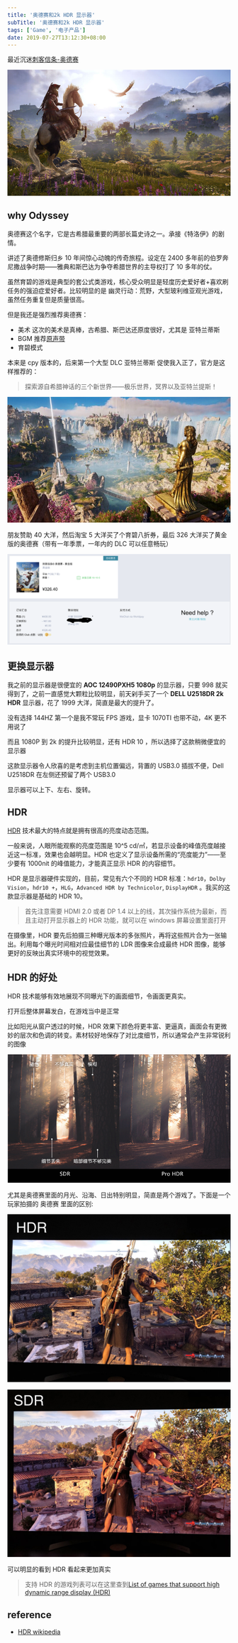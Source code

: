 ```yaml
---
title: '奥德赛和2k HDR 显示器'
subTitle: '奥德赛和2k HDR 显示器'
tags: ['Game', '电子产品']
date: 2019-07-27T13:12:30+08:00
---
```


最近沉迷[刺客信条-奥德赛](https://store.ubi.com/cn/%E5%88%BA%E5%AE%A2%E4%BF%A1%E6%9D%A1--%E5%A5%A5%E5%BE%B7%E8%B5%9B/5afda5f788a7e34d25b5012f.html)

![odyssey.jpg](./odyssey.jpg)

## why Odyssey

奥德赛这个名字，它是古希腊最重要的两部长篇史诗之一。承接《特洛伊》的剧情。

讲述了奥德修斯归乡 10 年间惊心动魄的传奇旅程。设定在 2400 多年前的伯罗奔尼撒战争时期——雅典和斯巴达为争夺希腊世界的主导权打了 10 多年的仗。

虽然育碧的游戏是典型的套公式类游戏，核心受众明显是轻度历史爱好者+喜欢刷任务的强迫症爱好者。比较明显的是 幽灵行动：荒野，大型玻利维亚观光游戏，虽然任务重复但是质量很高。

但是我还是强烈推荐奥德赛：

- 美术 这次的美术是真棒，古希腊、斯巴达还原度很好，尤其是 亚特兰蒂斯
- BGM 推荐[原声带](https://www.xiami.com/album/bC7oe72717a5)
- 育碧模式

本来是 cpy 版本的，后来第一个大型 DLC 亚特兰蒂斯 促使我入正了，官方是这样推荐的：

> 探索源自希腊神话的三个新世界——极乐世界，冥界以及亚特兰提斯！

![atlanta](./atlanta.jpg)

朋友赞助 40 大洋，然后淘宝 5 大洋买了个育碧八折券，最后 326 大洋买了黄金版的奥德赛（带有一年季票，一年内的 DLC 可以任意畅玩）

![bill.png](./bill.png)

## 更换显示器

我之前的显示器是很便宜的 **AOC 12490PXH5 1080p** 的显示器，只要 998 就买得到了，之前一直感觉大颗粒比较明显，前天剁手买了一个 **DELL U2518DR 2k HDR** 显示器，花了 1999 大洋，简直是最大的提升了。

没有选择 144HZ 第一个是我不常玩 FPS 游戏，显卡 1070TI 也带不动，4K 更不用说了

而且 1080P 到 2k 的提升比较明显，还有 HDR 10 ，所以选择了这款稍微便宜的显示器

这款显示器令人欣喜的是考虑到主机位置偏远，背置的 USB3.0 插拔不便，Dell U2518DR 在左侧还预留了两个 USB3.0

显示器可以上下、左右、旋转。

## HDR

[HDR](https://en.wikipedia.org/wiki/High-dynamic-range_video) 技术最大的特点就是拥有很高的亮度动态范围。

一般来说，人眼所能观察的亮度范围是 10^5 cd/㎡，若显示设备的峰值亮度越接近这一标准，效果也会越明显。HDR 也定义了显示设备所需的“亮度能力”——至少要有 1000nit 的峰值能力，才能真正显示 HDR 的内容细节。

HDR 是显示器硬件实现的，目前，常见有六个不同的 HDR 标准：`hdr10`，`Dolby Vision`，`hdr10 +`，`HLG`，`Advanced HDR by Technicolor`, `DisplayHDR` 。我买的这款显示器是基础的 HDR 10。

> 首先注意需要 HDMI 2.0 或者 DP 1.4 以上的线，其次操作系统为最新，而且主动打开显示器上的 HDR 功能，就可以在 windows 屏幕设置里面打开

在摄像里，HDR 要先后拍摄三种曝光版本的多张照片，再将这些照片合为一张输出。利用每个曝光时间相对应最佳细节的 LDR 图像来合成最终 HDR 图像，能够更好的反映出真实环境中的视觉效果。

## HDR 的好处

HDR 技术能够有效地展现不同曝光下的画面细节，令画面更真实。

打开后整体屏幕发白，在游戏当中是正常

比如阳光从窗户透过的时候，HDR 效果下颜色将更丰富、更逼真，画面会有更微妙的层次和色调的转变。素材较好地保存了对比度细节，所以通常会产生非常锐利的图像

![sdr-vs-hdr.png](./sdr-vs-hdr.png)

尤其是奥德赛里面的月光、沿海、日出特别明显，简直是两个游戏了。下面是一个玩家拍摄的 奥德赛 里面的区别:

![hdr-odyssey.jpg](./hdr-odyssey.jpg)

![sdr-odyssey.jpg](./sdr-odyssey.jpg)

可以明显的看到 HDR 看起来更加真实

> 支持 HDR 的游戏列表可以在这里查到[List of games that support high dynamic range display (HDR)](<https://pcgamingwiki.com/wiki/List_of_games_that_support_high_dynamic_range_display_(HDR)>)

## reference

- [HDR wikipedia](https://en.wikipedia.org/wiki/High-dynamic-range_video)
